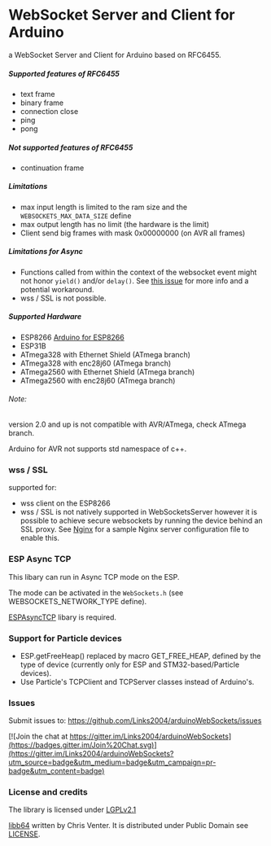 WebSocket Server and Client for Arduino
===========================================

a WebSocket Server and Client for Arduino based on RFC6455.

 
##### Supported features of RFC6455 #####
 - text frame
 - binary frame
 - connection close
 - ping
 - pong
 
##### Not supported features of RFC6455 #####
 - continuation frame
  
##### Limitations #####
 - max input length is limited to the ram size and the ```WEBSOCKETS_MAX_DATA_SIZE``` define
 - max output length has no limit (the hardware is the limit)
 - Client send big frames with mask 0x00000000 (on AVR all frames)
 
 ##### Limitations for Async #####
 - Functions called from within the context of the websocket event might not honor `yield()` and/or `delay()`.  See [this issue](https://github.com/Links2004/arduinoWebSockets/issues/58#issuecomment-192376395) for more info and a potential workaround.
 - wss / SSL is not possible.
 
##### Supported Hardware #####
 - ESP8266 [Arduino for ESP8266](https://github.com/Links2004/Arduino)
 - ESP31B
 - ATmega328 with Ethernet Shield (ATmega branch) 
 - ATmega328 with enc28j60 (ATmega branch) 
 - ATmega2560 with Ethernet Shield (ATmega branch) 
 - ATmega2560 with enc28j60 (ATmega branch) 
 
###### Note: ######

  version 2.0 and up is not compatible with AVR/ATmega, check ATmega branch.
  
  Arduino for AVR not supports std namespace of c++.
 
### wss / SSL ###
 supported for:
 - wss client on the ESP8266
 - wss / SSL is not natively supported in WebSocketsServer however it is possible to achieve secure websockets
   by running the device behind an SSL proxy. See [Nginx](examples/Nginx/esp8266.ssl.reverse.proxy.conf) for a
   sample Nginx server configuration file to enable this. 
 
### ESP Async TCP ###

This libary can run in Async TCP mode on the ESP.

The mode can be activated in the ```WebSockets.h``` (see WEBSOCKETS_NETWORK_TYPE define).

[ESPAsyncTCP](https://github.com/me-no-dev/ESPAsyncTCP) libary is required.

### Support for Particle devices ###
- ESP.getFreeHeap() replaced by macro GET_FREE_HEAP, defined by the type of device (currently only for ESP and STM32-based/Particle devices).
- Use Particle's TCPClient and TCPServer classes instead of Arduino's.

### Issues ###
Submit issues to: https://github.com/Links2004/arduinoWebSockets/issues

[![Join the chat at https://gitter.im/Links2004/arduinoWebSockets](https://badges.gitter.im/Join%20Chat.svg)](https://gitter.im/Links2004/arduinoWebSockets?utm_source=badge&utm_medium=badge&utm_campaign=pr-badge&utm_content=badge)

### License and credits ###

The library is licensed under [LGPLv2.1](https://github.com/Links2004/arduinoWebSockets/blob/master/LICENSE)

[libb64](http://libb64.sourceforge.net/) written by Chris Venter. It is distributed under Public Domain see [LICENSE](https://github.com/Links2004/arduinoWebSockets/blob/master/src/libb64/LICENSE).
